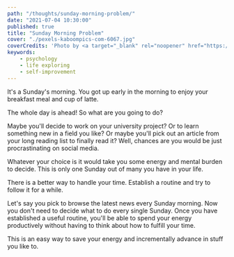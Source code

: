 ```yaml
---
path: "/thoughts/sunday-morning-problem/"
date: "2021-07-04 10:30:00"
published: true
title: "Sunday Morning Problem"
cover: "./pexels-kaboompics-com-6067.jpg"
coverCredits: 'Photo by <a target="_blank" rel="noopener" href="https://www.pexels.com/@kaboompics">Kaboompics</a> on <a target="_blank" rel="noopener" href="https://www.pexels.com/photo/coffee-magazine-6067">Pexels</a>'
keywords:
    - psychology
    - life exploring
    - self-improvement
---
```


It's a Sunday's morning. You got up early in the morning to enjoy your breakfast meal and cup of latte.

The whole day is ahead! So what are you going to do?

Maybe you'll decide to work on your university project? Or to learn something new in a field you like? Or maybe you'll pick out an article from your long reading list to finally read it? Well, chances are you would be just procrastinating on social media.

Whatever your choice is it would take you some energy and mental burden to decide. This is only one Sunday out of many you have in your life.

There is a better way to handle your time. Establish a routine and try to follow it for a while.

Let's say you pick to browse the latest news every Sunday morning. Now you don't need to decide what to do every single Sunday. Once you have established a useful routine, you'll be able to spend your energy productively without having to think about how to fulfill your time.

This is an easy way to save your energy and incrementally advance in stuff you like to.